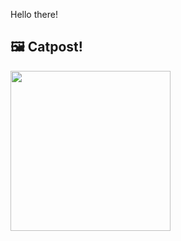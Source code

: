 Hello there!



## 🖼️ Catpost!

<sub>
    <img src="https://cdn2.thecatapi.com/images/3mc.jpg" height="256">
</sub>

